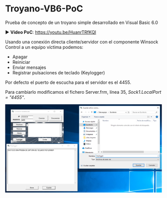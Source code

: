 # Troyano-VB6-PoC
Prueba de concepto de un troyano simple desarrollado en Visual Basic 6.0

▶ **Vídeo PoC**: https://youtu.be/HuanrTRfKQI

Usando una conexión directa cliente/servidor con el componente Winsock Control a un equipo víctima podemos:
- Apagar
- Reiniciar
- Enviar mensajes
- Registrar pulsaciones de teclado (Keylogger)

Por defecto el puerto de escucha para el servidor es el 4455. 

Para cambiarlo modificamos el fichero Server.frm, línea 35, *Sock1.LocalPort = "4455"*.

![troyano-simple-vb6-poc](https://github.com/adrianlois/Troyano-Simple-VB6-PoC/blob/main/screenshots/troyano-simple-vb6-poc.png)
